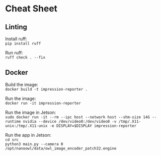 # Cheat Sheet

## Linting
Install ruff:  
`pip install ruff`

Run ruff:  
`ruff check . --fix`

## Docker
Build the image:  
`docker build -t impression-reporter .`  

Run the image:  
`docker run -it impression-reporter`

Run the image in Jetson:  
`sudo docker run -it --rm --ipc host --network host --shm-size 14G --runtime nvidia --device /dev/video0:/dev/video0 -v /tmp/.X11-unix:/tmp/.X11-unix -e DISPLAY=$DISPLAY impression-reporter`

Run the app in Jetson:  
`cd src`  
`python3 main.py --camera 0 /opt/nanoowl/data/owl_image_encoder_patch32.engine`
